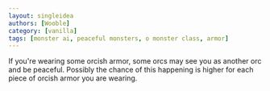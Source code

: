 ```yaml
---
layout: singleidea
authors: [Wooble]
category: [vanilla]
tags: [monster ai, peaceful monsters, o monster class, armor]
---
```

If you're wearing some orcish armor, some orcs may see you as another orc and be peaceful. Possibly the chance of this happening is higher for each piece of orcish armor you are wearing.
